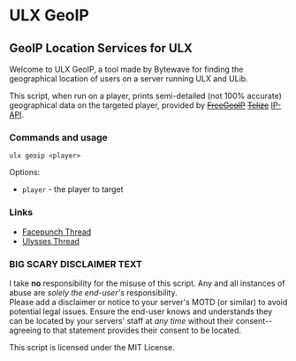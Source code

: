ULX GeoIP
=========

GeoIP Location Services for ULX
-------------------------------

Welcome to ULX GeoIP, a tool made by Bytewave for finding the geographical location of users on a server running ULX and ULib.

This script, when run on a player, prints semi-detailed (not 100% accurate) geographical data on the targeted player, provided by ~~[FreeGeoIP](https://freegeoip.net)~~ ~~[Telize](http://www.telize.com)~~ [IP-API](http://ip-api.com).

### Commands and usage

`ulx geoip <player>`

Options:

- `player` - the player to target

### Links

- [Facepunch Thread](http://facepunch.com/showthread.php?t=1433362)  
- [Ulysses Thread](http://forums.ulyssesmod.net/index.php?topic=7704)

### BIG SCARY DISCLAIMER TEXT

I take **no** responsibility for the misuse of this script. Any and all instances of abuse are _solely the end-user's_ responsibility.  
Please add a disclaimer or notice to your server's MOTD (or similar) to avoid potential legal issues. Ensure the end-user knows and understands they can be located by your servers' staff at _any time_ without their consent-- agreeing to that statement provides their consent to be located.

This script is licensed under the MIT License.
